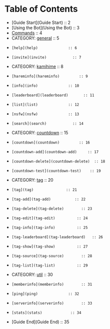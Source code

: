 # Table of Contents


 - [Guide Start](Guide Start)           :: 2
 - [Using the Bot](Using the Bot)         :: 3
 - [Commands](Commands)              :: 4
 -   CATEGORY: [general](general)   :: 5
 -     [help](help)              :: 6
 -     [invite](invite)            :: 7
 -   CATEGORY: [kamihime](kamihime)  :: 8
 -     [hareminfo](hareminfo)         :: 9
 -     [info](info)              :: 10
 -     [leaderboard](leaderboard)       :: 11
 -     [list](list)              :: 12
 -     [nsfw](nsfw)              :: 13
 -     [search](search)            :: 14
 -   CATEGORY: [countdown](countdown) :: 15
 -     [countdown](countdown)         :: 16
 -     [countdown-add](countdown-add)     :: 17
 -     [countdown-delete](countdown-delete)  :: 18
 -     [countdown-test](countdown-test)    :: 19
 -   CATEGORY: [tag](tag)       :: 20
 -     [tag](tag)               :: 21
 -     [tag-add](tag-add)           :: 22
 -     [tag-delete](tag-delete)        :: 23
 -     [tag-edit](tag-edit)          :: 24
 -     [tag-info](tag-info)          :: 25
 -     [tag-leaderboard](tag-leaderboard)   :: 26
 -     [tag-show](tag-show)          :: 27
 -     [tag-source](tag-source)        :: 28
 -     [tag-list](tag-list)          :: 29
 -   CATEGORY: [util](util)      :: 30
 -     [memberinfo](memberinfo)        :: 31
 -     [ping](ping)              :: 32
 -     [serverinfo](serverinfo)        :: 33
 -     [stats](stats)             :: 34
 - [Guide End](Guide End)             :: 35
